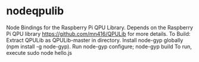 # nodeqpulib
Node Bindings for the Raspberry Pi QPU Library.
Depends on the Raspberry Pi QPU library https://github.com/mn416/QPULib for more details.
To Build:
Extract QPULib as QPULib-master in directory.
Install node-gyp globally (npm install -g node-gyp).
Run node-gyp configure; node-gyp build
To run, execute sudo node hello.js

